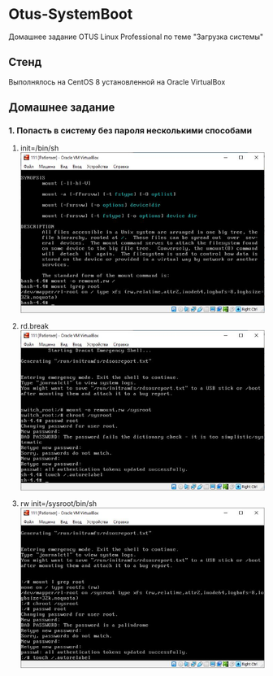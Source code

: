 # Otus-SystemBoot
Домашнее задание OTUS Linux Professional по теме "Загрузка системы"

## Стенд
Выполнялось на CentOS 8 установленной на Oracle VirtualBox


## Домашнее задание
### 1. Попасть в систему без пароля несколькими способами



1. init=/bin/sh
![Init1](https://github.com/gardvor/Otus-Linux/blob/main/Otus-SystemBoot/init1.jpg)


2. rd.break 
![rd.break](https://github.com/gardvor/Otus-Linux/blob/main/Otus-SystemBoot/rd.break.jpg)


3. rw init=/sysroot/bin/sh
![init2](https://github.com/gardvor/Otus-Linux/blob/main/Otus-SystemBoot/Init%202.jpg)
